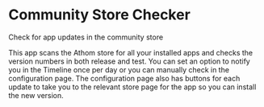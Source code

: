 # Community Store Checker

Check for app updates in the community store

This app scans the Athom store for all your installed apps and checks the version numbers in both release and test.
You can set an option to notify you in the Timeline once per day or you can manually check in the configuration page.
The configuration page also has buttons for each update to take you to the relevant store page for the app so you can install the new version.
